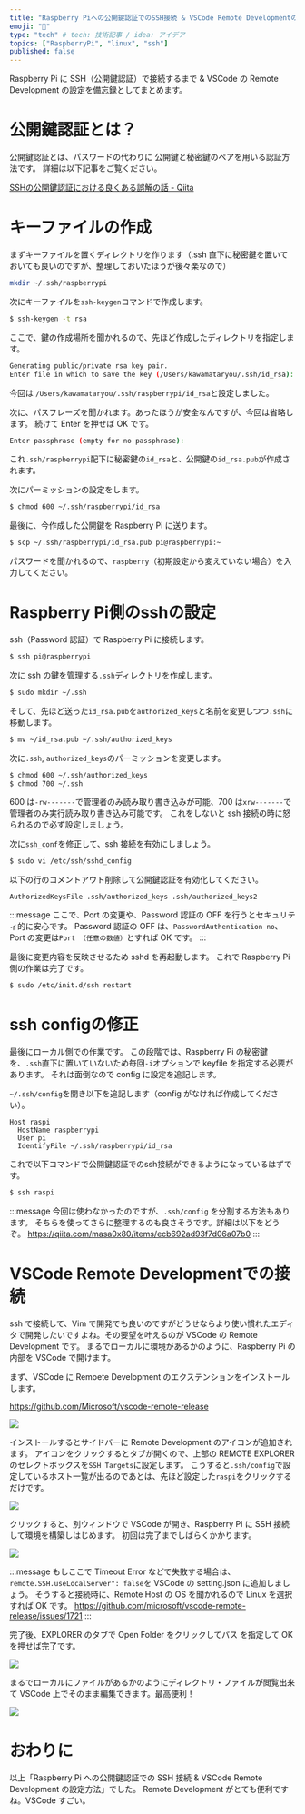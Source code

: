 ```yaml
---
title: "Raspberry Piへの公開鍵認証でのSSH接続 & VSCode Remote Developmentの設定方法"
emoji: "🍓"
type: "tech" # tech: 技術記事 / idea: アイデア
topics: ["RaspberryPi", "linux", "ssh"]
published: false
---
```


Raspberry Pi に SSH（公開鍵認証）で接続するまで & VSCode の Remote Development の設定を備忘録としてまとめます。

# 公開鍵認証とは？

公開鍵認証とは、パスワードの代わりに 公開鍵と秘密鍵のペアを用いる認証方法です。
詳細は以下記事をご覧ください。

[SSHの公開鍵認証における良くある誤解の話 - Qiita](https://qiita.com/angel_p_57/items/2e3f3f8661de32a0d432)

# キーファイルの作成

まずキーファイルを置くディレクトリを作ります（.ssh 直下に秘密鍵を置いておいても良いのですが、整理しておいたほうが後々楽なので）

```bash
mkdir ~/.ssh/raspberrypi
```

次にキーファイルを`ssh-keygen`コマンドで作成します。

```bash
$ ssh-keygen -t rsa
```

ここで、鍵の作成場所を聞かれるので、先ほど作成したディレクトリを指定します。

```bash
Generating public/private rsa key pair.
Enter file in which to save the key (/Users/kawamataryou/.ssh/id_rsa):
```

今回は `/Users/kawamataryou/.ssh/raspberrypi/id_rsa`と設定しました。

次に、パスフレーズを聞かれます。あったほうが安全なんですが、今回は省略します。
続けて Enter を押せば OK です。

```bash
Enter passphrase (empty for no passphrase):
```

これ`.ssh/raspberrypi`配下に秘密鍵の`id_rsa`と、公開鍵の`id_rsa.pub`が作成されます。

次にパーミッションの設定をします。

```bash
$ chmod 600 ~/.ssh/raspberrypi/id_rsa
```


最後に、今作成した公開鍵を Raspberry Pi に送ります。

```bash
$ scp ~/.ssh/raspberrypi/id_rsa.pub pi@raspberrypi:~
```

パスワードを聞かれるので、`raspberry`（初期設定から変えていない場合）を入力してください。

# Raspberry Pi側のsshの設定
ssh（Password 認証）で Raspberry Pi に接続します。

```bash
$ ssh pi@raspberrypi
```
次に ssh の鍵を管理する`.ssh`ディレクトリを作成します。

```bash
$ sudo mkdir ~/.ssh
```

そして、先ほど送った`id_rsa.pub`を`authorized_keys`と名前を変更しつつ`.ssh`に移動します。

```bash
$ mv ~/id_rsa.pub ~/.ssh/authorized_keys
```

次に`.ssh`, `authorized_keys`のパーミッションを変更します。

```bash
$ chmod 600 ~/.ssh/authorized_keys
$ chmod 700 ~/.ssh
```

600 は`-rw-------`で管理者のみ読み取り書き込みが可能、700 は`xrw-------`で管理者のみ実行読み取り書き込み可能です。
これをしないと ssh 接続の時に怒られるので必ず設定しましょう。

次に`ssh_conf`を修正して、ssh 接続を有効にしましょう。

```bash
$ sudo vi /etc/ssh/sshd_config
```

以下の行のコメントアウト削除して公開鍵認証を有効化してください。

```
AuthorizedKeysFile .ssh/authorized_keys .ssh/authorized_keys2
```

:::message
ここで、Port の変更や、Password 認証の OFF を行うとセキュリティ的に安心です。
Password 認証の OFF は、`PasswordAuthentication no`、Port の変更は`Port （任意の数値）`とすれば OK です。
:::

最後に変更内容を反映させるため sshd を再起動します。
これで Raspberry Pi 側の作業は完了です。

```bash
$ sudo /etc/init.d/ssh restart
```

# ssh configの修正

最後にローカル側での作業です。
この段階では、Raspberry Pi の秘密鍵を、`.ssh`直下に置いていないため毎回`-i`オプションで keyfile を指定する必要があります。
それは面倒なので config に設定を追記します。

`~/.ssh/config`を開き以下を追記します（config がなければ作成してください）。

```~/.ssh/config
Host raspi
  HostName raspberrypi
  User pi
  IdentifyFile ~/.ssh/raspberrypi/id_rsa
```

これで以下コマンドで公開鍵認証でのssh接続ができるようになっているはずです。

```bash
$ ssh raspi
```

:::message
今回は使わなかったのですが、`.ssh/config` を分割する方法もあります。
そちらを使ってさらに整理するのも良さそうです。詳細は以下をどうぞ。
https://qiita.com/masa0x80/items/ecb692ad93f7d06a07b0
:::

# VSCode Remote Developmentでの接続

ssh で接続して、Vim で開発でも良いのですがどうせならより使い慣れたエディタで開発したいですよね。その要望を叶えるのが VSCode の Remote Development です。
まるでローカルに環境があるかのように、Raspberry Pi の内部を VSCode で開けます。

まず、VSCode に Remoete Development のエクステンションをインストールします。

https://github.com/Microsoft/vscode-remote-release

![](https://storage.googleapis.com/zenn-user-upload/9s5nfpd8ld59pk2iis7t5wnrp9p3)

インストールするとサイドバーに Remote Development のアイコンが追加されます。
アイコンをクリックするとタブが開くので、上部の REMOTE EXPLORER のセレクトボックスを`SSH Targets`に設定します。
こうすると`.ssh/config`で設定しているホスト一覧が出るのであとは、先ほど設定した`raspi`をクリックするだけです。

![](https://storage.googleapis.com/zenn-user-upload/z0wzfni5g8kueftok2f1kkg0rt5l)

クリックすると、別ウィンドウで VSCode が開き、Raspberry Pi に SSH 接続して環境を構築しはじめます。
初回は完了までしばらくかかります。

![](https://storage.googleapis.com/zenn-user-upload/7p0ktf01ccrsdsjqs10608ytmzwh)

:::message
もしここで Timeout Error などで失敗する場合は、`remote.SSH.useLocalServer": false`を VSCode の setting.json に追加しましょう。
そうすると接続時に、Remote Host の OS を聞かれるので Linux を選択すれば OK です。
https://github.com/microsoft/vscode-remote-release/issues/1721
:::

完了後、EXPLORER のタブで Open Folder をクリックしてパス を指定して OK を押せば完了です。

![](https://storage.googleapis.com/zenn-user-upload/wr8x134dwst0jdzqi1nyj2ylsgpq)

まるでローカルにファイルがあるかのようにディレクトリ・ファイルが閲覧出来て VSCode 上でそのまま編集できます。最高便利！

![](https://storage.googleapis.com/zenn-user-upload/hspqflcbg3naxcpv4gr30q850z54)

# おわりに

以上「Raspberry Pi への公開鍵認証での SSH 接続 & VSCode Remote Development の設定方法」でした。
Remote Development がとても便利ですね。VSCode すごい。